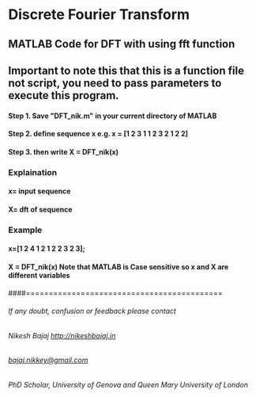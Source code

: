 # Discrete Fourier Transform
## MATLAB Code for DFT with using fft function

## Important to note this that this is a function file not script, you need to pass parameters to execute this program.

#### Step 1. Save "DFT_nik.m" in your current directory of MATLAB
#### Step 2. define sequence x   e.g. x = [1 2 3 1 1 2 3 2 1 2 2]
#### Step 3. then write X = DFT_nik(x)

### Explaination
#### x= input sequence
#### X= dft of sequence
### Example 
#### x=[1 2 4  1 2 1 2 2 3 2 3];
#### X = DFT_nik(x)                          Note that MATLAB is Case sensitive so x and X are different variables


####===========================================
###### If any doubt, confusion or feedback please contact
###### Nikesh Bajaj    http://nikeshbajaj.in
###### bajaj.nikkey@gmail.com
###### PhD Scholar, University of Genova and Queen Mary University of London
